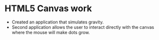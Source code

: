 # HTML5 Canvas work

- Created an application that simulates gravity. 
- Second application allows the user to interact directly with the canvas where the mouse will make dots grow. 
